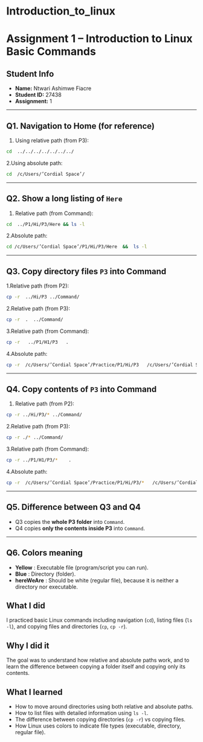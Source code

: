 # Introduction_to_linux

# Assignment 1 – Introduction to Linux Basic Commands

## Student Info

- **Name:** Ntwari Ashimwe Fiacre
- **Student ID:** 27438
- **Assignment:** 1

---

## Q1. Navigation to Home (for reference)

1. Using relative path (from P3):

```bash
cd  ../../../../../../../
```

2.Using absolute path:

```bash
cd  /c/Users/’Cordial Space’/
```

---

## Q2. Show a long listing of `Here`

1. Relative path (from Command):

```bash
cd  ../P1/Hi/P3/Here && ls -l
```

2.Absolute path:

```bash
cd /c/Users/’Cordial Space’/P1/Hi/P3/Here  &&  ls -l
```

---

## Q3. Copy directory files `P3` into Command

1.Relative path (from P2):

```bash
cp -r  ../Hi/P3 ../Command/
```

2.Relative path (from P3):

```bash
cp -r  .  ../Command/
```

3.Relative path (from Command):

```bash
cp -r   ../P1/H1/P3   .
```

4.Absolute path:

```bash
cp -r  /c/Users/’Cordial Space’/Practice/P1/Hi/P3   /c/Users/’Cordial Space’/Practice/Command  
```

---

## Q4. Copy contents of `P3` into Command

1. Relative path (from P2):

```bash
cp -r ../Hi/P3/* ../Command/
```

2.Relative path (from P3):

```bash
cp -r ./* ../Command/
```

3.Relative path (from Command):

```bash
cp -r ../P1/H1/P3/*    .
```

4.Absolute path:

```bash
cp -r  /c/Users/’Cordial Space’/Practice/P1/Hi/P3/*   /c/Users/’Cordial Space’/Practice/Command  
```

---

## Q5. Difference between Q3 and Q4

- Q3 copies the **whole P3 folder** into `Command`.
- Q4 copies **only the contents inside P3** into `Command`.

---

## Q6. Colors meaning

- **Yellow** : Executable file (program/script you can run).  
- **Blue** :  Directory (folder).  
- **hereWeAre** :  Should be white (regular file), because it is neither a directory nor executable.

## What I did

I practiced basic Linux commands including navigation (`cd`), listing files (`ls -l`), and copying files and directories (`cp`, `cp -r`).

## Why I did it

The goal was to understand how relative and absolute paths work, and to learn the difference between copying a folder itself and copying only its contents.

## What I learned

- How to move around directories using both relative and absolute paths.
- How to list files with detailed information using `ls -l`.
- The difference between copying directories (`cp -r`) vs copying files.
- How Linux uses colors to indicate file types (executable, directory, regular file).
